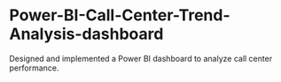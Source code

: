 # Power-BI-Call-Center-Trend-Analysis-dashboard
Designed and implemented a Power BI dashboard to analyze call center performance.
